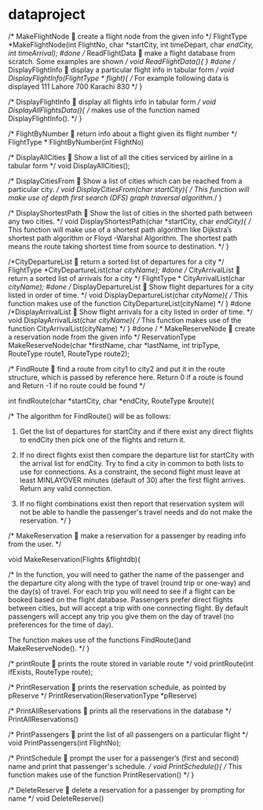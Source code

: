 # dataproject

/*  MakeFlightNode  create a flight node from the given info */
FlightType *MakeFlightNode(int FlightNo, char *startCity, 
 			 int timeDepart, char *endCity, int timeArrival);
#done
/*  ReadFlightData  make a flight database from scratch. Some examples are shown */
void ReadFlightData(){
}
#done
/* DisplayFlightInfo   display a particular flight info in tabular form  */
void DisplayFlightInfo(FlightType * flight){
/* For example following data is displayed
       111	 Lahore	700	Karachi	830
*/
}

/* DisplayFlightInfo   display all flights info in tabular form */
void DisplayAllFlightsData(){
/*  makes use of the function named DisplayFlightInfo().
*/
}

/*  FlightByNumber  return info about a flight given its flight number  */
FlightType * FlightByNumber(int FlightNo)

/*  DisplayAllCities  Show a list of all the cities serviced by airline in a tabular form   */
void DisplayAllCities();

/* DisplayCitiesFrom  Show a list of cities which can be reached from a particular city. */
void DisplayCitiesFrom(char *startCity){
/* This function will make use of depth first search (DFS) graph traversal algorithm.*/
}

/* DisplayShortestPath  Show the list of cities in the shorted path between any two cities. */
void DisplayShortestPath(char *startCity, char *endCity){
/* This function will make use of a shortest path algorithm like Dijkstra’s shortest path algorithm or Floyd -Warshal Algorithm. The shortest path means the route taking shortest time from source to destination. */
 }

/*CityDepartureList  return a sorted list of departures for a city    */
FlightType *CityDepartureList(char *cityName);
#done
/*  CityArrivalList  return a sorted list of arrivals for a city  */
FlightType * CityArrivalList(char *cityName);
#done
/* DisplayDepartureList  Show flight departures for a city listed in order of time. */
void DisplayDepartureList(char *cityName){
    /* This function makes use of the function CityDepartureList(cityName) */
}
#done
/*DisplayArrivalList  Show flight arrivals for a city listed in order of time. */
void DisplayArrivalList(char *cityName){
   /* This function makes use of the function CityArrivalList(cityName) */
}
#done
/ * MakeReserveNode  create a reservation node from the given info */
ReservationType MakeReserveNode(char *firstName, char *lastName,
		 int tripType, RouteType route1, RouteType route2);

/* FindRoute  find a route from city1 to city2 and put it in the route structure, which is passed by 
		 reference here.
                                      Return 0 if a route is found and 
                                      Return -1 if no route could be found */
									  
int findRoute(char *startCity, char *endCity, RouteType &route){

/* The algorithm for FindRoute() will be as follows:
 
1.	Get the list of departures for startCity and if there exist any direct flights to endCity then pick one of the flights and return it.

2.	If no direct flights exist then compare the departure list for startCity with the arrival list for endCity. Try to find a city in common to both lists to use for connections. As a constraint, the second flight must leave at least MINLAYOVER minutes (default of 30) after the first flight arrives. Return any valid connection.

3.	If no flight combinations exist then report that reservation system will not be able to handle the passenger's travel needs and do not make the reservation. 
*/
 }

/* MakeReservation  make a reservation for a passenger by reading info from the user. */

void MakeReservation(Flights &flightdb){

/* In the function, you will need to gather the name of the passenger and the departure city along with the type of travel (round trip or one-way) and the day(s) of travel. For each trip you will need to see if a flight can be booked based on the flight database. Passengers prefer direct flights between cities, but will accept a trip with one connecting flight. By default passengers will accept any trip you give them on the day of travel (no preferences for the time of day). 

The function makes use of the functions FindRoute()and MakeReserveNode(). */
}

/* printRoute  prints the route stored in variable route  */
void printRoute(int ifExists, RouteType route);


/* PrintReservation  prints the reservation schedule, as pointed by  pReserve */
PrintReservation(ReservationType *pReserve)

/* PrintAllReservations  prints all the reservations in the database */
PrintAllReservations()

/* PrintPassengers  print the list of all passengers on a particular flight  */
void PrintPassengers(int FlightNo);

/* PrintSchedule  prompt the user for a passenger’s (first and second) name and print that passenger's schedule. */
void PrintSchedule(){
   /* This function makes use of the function PrintReservation() */
}

/* DeleteReserve  delete a reservation for a passenger by prompting for name  */
void DeleteReserve()
